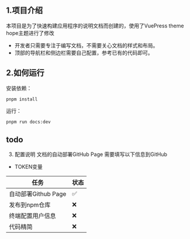 ## 1.项目介绍

本项目是为了快速构建应用程序的说明文档而创建的，使用了VuePress theme hope主题进行了修改

+ 开发者只需要专注于编写文档，不需要关心文档的样式和布局。
+ 顶部的导航栏和侧边栏需要自己配置，参考已有的代码即可。

## 2.如何运行

安装依赖：

```shell
pnpm install
```

运行：

```shell
pnpm run docs:dev
```

## todo

3. 配置说明
文档的自动部署GitHub Page 需要填写以下信息到GitHub 
+ TOKEN变量

| 任务              | 状态 |
|-----------------|----|
| 自动部署Github Page | ✅  |
| 发布到npm仓库        | ❌  |
| 终端配置用户信息        | ❌  |
| 代码精简            | ❌  |


